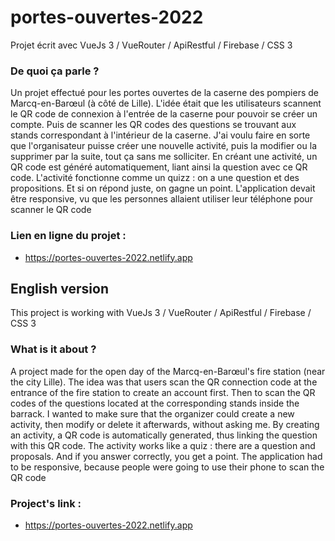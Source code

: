 # portes-ouvertes-2022

Projet écrit avec VueJs 3 / VueRouter / ApiRestful / Firebase / CSS 3

### De quoi ça parle ?
Un projet effectué pour les portes ouvertes de la caserne des pompiers de Marcq-en-Barœul (à côté de Lille). L'idée était que les utilisateurs scannent le QR code de connexion à l'entrée de la caserne pour pouvoir se créer un compte. Puis de scanner les QR codes des questions se trouvant aux stands correspondant à l'intérieur de la caserne. J'ai voulu faire en sorte que l'organisateur puisse créer une nouvelle activité, puis la modifier ou la supprimer par la suite, tout ça sans me solliciter. En créant une activité, un QR code est généré automatiquement, liant ainsi la question avec ce QR code. L'activité fonctionne comme un quizz : on a une question et des propositions. Et si on répond juste, on gagne un point. L'application devait être responsive, vu que les personnes allaient utiliser leur téléphone pour scanner le QR code

### Lien en ligne du projet :
- https://portes-ouvertes-2022.netlify.app

## English version

This project is working with VueJs 3 / VueRouter / ApiRestful / Firebase / CSS 3

### What is it about ?
A project made for the open day of the Marcq-en-Barœul's fire station (near the city Lille). The idea was that users scan the QR connection code at the entrance of the fire station to create an account first. Then to scan the QR codes of the questions located at the corresponding stands inside the barrack. I wanted to make sure that the organizer could create a new activity, then modify or delete it afterwards, without asking me. By creating an activity, a QR code is automatically generated, thus linking the question with this QR code. The activity works like a quiz : there are a question and proposals. And if you answer correctly, you get a point. The application had to be responsive, because people were going to use their phone to scan the QR code

### Project's link :
- https://portes-ouvertes-2022.netlify.app
